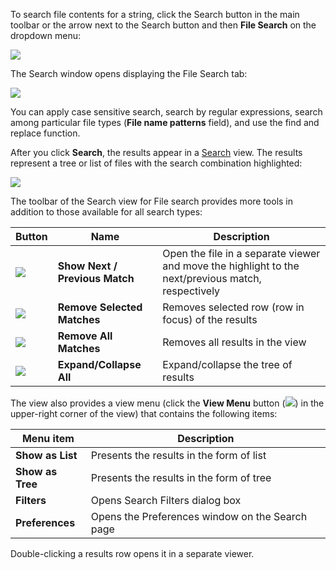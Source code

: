 To search file contents for a string, click the Search button in the main toolbar or the arrow next to the Search button and then **File Search** on the dropdown menu:

![](images/ug/File=Search-menu.png)

The Search window opens displaying the File Search tab:

![](images/ug/Search-window.png)

You can apply case sensitive search, search by regular expressions, search among particular file types (**File name patterns** field), and use the find and replace function.

After you click **Search**, the results appear in a [Search](https://github.com/dbeaver/dbeaver/wiki/Search) view. The results represent a tree or list of files with the search combination highlighted:

![](images/ug/File-search-results-view.png)

The toolbar of the Search view for File search provides more tools in addition to those available for all search types:

Button|Name|Description
------|----|-----------
![](images/ug/Show-next-previous-match-button.png)|**Show Next / Previous Match**|Open the file in a separate viewer and move the highlight to the next/previous match, respectively
![](images/ug/Remove-selected-matches-button.png)|**Remove Selected Matches**|Removes selected row (row in focus) of the results
![](images/ug/Remove-all-matches-button.png)|**Remove All Matches**|Removes all results in the view
![](images/ug/Expand-Collapse-all-buttons.png)|**Expand/Collapse All**|Expand/collapse the tree of results

The view also provides a view menu (click the **View Menu** button (![](images/ug/View-menu-icon.png)) in the upper-right corner of the view) that contains the following items:

Menu item|Description
---------|-----------
**Show as List**|Presents the results in the form of list
**Show as Tree**|Presents the results in the form of tree
**Filters**|Opens Search Filters dialog box
**Preferences**|Opens the Preferences window on the Search page

Double-clicking a results row opens it in a separate viewer.
